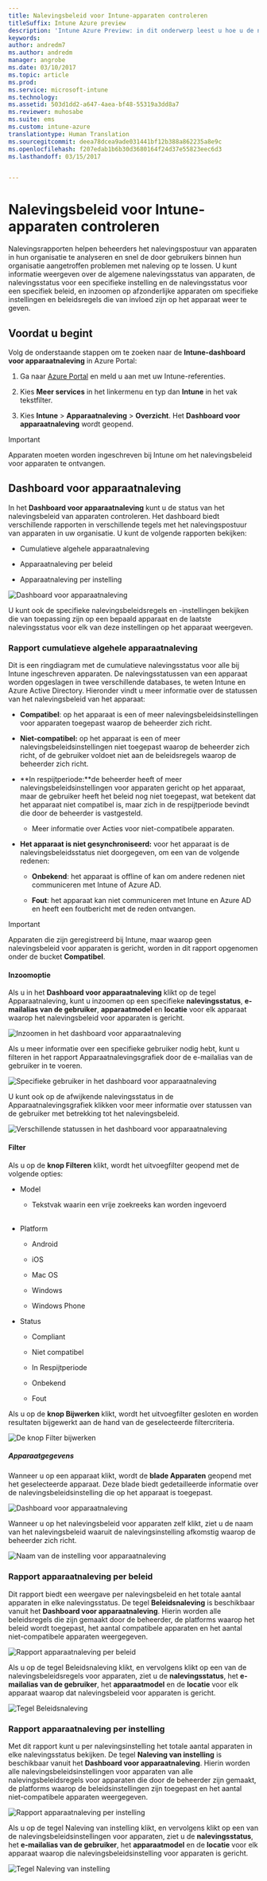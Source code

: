 ```yaml
---
title: Nalevingsbeleid voor Intune-apparaten controleren
titleSuffix: Intune Azure preview
description: 'Intune Azure Preview: in dit onderwerp leest u hoe u de nalevingsbeleid voor apparaten kunt controleren.'
keywords: 
author: andredm7
ms.author: andredm
manager: angrobe
ms.date: 03/10/2017
ms.topic: article
ms.prod: 
ms.service: microsoft-intune
ms.technology: 
ms.assetid: 503d1dd2-a647-4aea-bf48-55319a3dd8a7
ms.reviewer: muhosabe
ms.suite: ems
ms.custom: intune-azure
translationtype: Human Translation
ms.sourcegitcommit: deea78dcea9ade031441bf12b388a862235a8e9c
ms.openlocfilehash: f207edab1b6b30d3680164f24d37e55823eec6d3
ms.lasthandoff: 03/15/2017


---
```

# <a name="monitor-intune-device-compliance-policies"></a>Nalevingsbeleid voor Intune-apparaten controleren

Nalevingsrapporten helpen beheerders het nalevingspostuur van apparaten in hun organisatie te analyseren en snel de door gebruikers binnen hun organisatie aangetroffen problemen met naleving op te lossen. U kunt informatie weergeven over de algemene nalevingsstatus van apparaten, de nalevingsstatus voor een specifieke instelling en de nalevingsstatus voor een specifiek beleid, en inzoomen op afzonderlijke apparaten om specifieke instellingen en beleidsregels die van invloed zijn op het apparaat weer te geven.

## <a name="before-you-begin"></a>Voordat u begint

Volg de onderstaande stappen om te zoeken naar de **Intune-dashboard voor apparaatnaleving** in Azure Portal:

1.  Ga naar [Azure Portal](https://portal.azure.com) en meld u aan met uw Intune-referenties.

2.  Kies **Meer services** in het linkermenu en typ dan **Intune** in het vak tekstfilter.

3.  Kies **Intune** &gt; **Apparaatnaleving** &gt; **Overzicht**. Het **Dashboard voor apparaatnaleving** wordt geopend.

> [!IMPORTANT] 
> Apparaten moeten worden ingeschreven bij Intune om het nalevingsbeleid voor apparaten te ontvangen.

## <a name="device-compliance-dashboard"></a>Dashboard voor apparaatnaleving

In het **Dashboard voor apparaatnaleving** kunt u de status van het nalevingsbeleid van apparaten controleren. Het dashboard biedt verschillende rapporten in verschillende tegels met het nalevingspostuur van apparaten in uw organisatie. U kunt de volgende rapporten bekijken:

-   Cumulatieve algehele apparaatnaleving

-   Apparaatnaleving per beleid

-   Apparaatnaleving per instelling

![Dashboard voor apparaatnaleving](../media/idc-1.png)

U kunt ook de specifieke nalevingsbeleidsregels en -instellingen bekijken die van toepassing zijn op een bepaald apparaat en de laatste nalevingsstatus voor elk van deze instellingen op het apparaat weergeven.

### <a name="overall-device-compliance-aggregate-report"></a>Rapport cumulatieve algehele apparaatnaleving

Dit is een ringdiagram met de cumulatieve nalevingsstatus voor alle bij Intune ingeschreven apparaten. De nalevingsstatussen van een apparaat worden opgeslagen in twee verschillende databases, te weten Intune en Azure Active Directory. Hieronder vindt u meer informatie over de statussen van het nalevingsbeleid van het apparaat:

-   **Compatibel**: op het apparaat is een of meer nalevingsbeleidsinstellingen voor apparaten toegepast waarop de beheerder zich richt.

-   **Niet-compatibel:** op het apparaat is een of meer nalevingsbeleidsinstellingen niet toegepast waarop de beheerder zich richt, of de gebruiker voldoet niet aan de beleidsregels waarop de beheerder zich richt.

-   **In respijtperiode:**de beheerder heeft of meer nalevingsbeleidsinstellingen voor apparaten gericht op het apparaat, maar de gebruiker heeft het beleid nog niet toegepast, wat betekent dat het apparaat niet compatibel is, maar zich in de respijtperiode bevindt die door de beheerder is vastgesteld.

    -   Meer informatie over Acties voor niet-compatibele apparaten.

-   **Het apparaat is niet gesynchroniseerd:** voor het apparaat is de nalevingsbeleidsstatus niet doorgegeven, om een van de volgende redenen:

    -   **Onbekend**: het apparaat is offline of kan om andere redenen niet communiceren met Intune of Azure AD.

    -   **Fout**: het apparaat kan niet communiceren met Intune en Azure AD en heeft een foutbericht met de reden ontvangen.

> [!IMPORTANT] 
> Apparaten die zijn geregistreerd bij Intune, maar waarop geen nalevingsbeleid voor apparaten is gericht, worden in dit rapport opgenomen onder de bucket **Compatibel**.

#### <a name="drill-down-option"></a>Inzoomoptie

Als u in het **Dashboard voor apparaatnaleving** klikt op de tegel Apparaatnaleving, kunt u inzoomen op een specifieke **nalevingsstatus**, **e-mailalias van de gebruiker**, **apparaatmodel** en **locatie** voor elk apparaat waarop het nalevingsbeleid voor apparaten is gericht.

![Inzoomen in het dashboard voor apparaatnaleving](../media/idc-2.png)

Als u meer informatie over een specifieke gebruiker nodig hebt, kunt u filteren in het rapport Apparaatnalevingsgrafiek door de e-mailalias van de gebruiker in te voeren.

![Specifieke gebruiker in het dashboard voor apparaatnaleving](../media/idc-3.png)

U kunt ook op de afwijkende nalevingsstatus in de Apparaatnalevingsgrafiek klikken voor meer informatie over statussen van de gebruiker met betrekking tot het nalevingsbeleid.

![Verschillende statussen in het dashboard voor apparaatnaleving](../media/idc-4.png)

#### <a name="filter"></a>Filter

Als u op de **knop Filteren** klikt, wordt het uitvoegfilter geopend met de volgende opties:

-   Model

    -   Tekstvak waarin een vrije zoekreeks kan worden ingevoerd
<br></br>
-   Platform

    -   Android

    -   iOS

    -   Mac OS

    -   Windows

    -   Windows Phone

-   Status

    -   Compliant

    -   Niet compatibel

    -   In Respijtperiode

    -   Onbekend

    -   Fout

Als u op de **knop Bijwerken** klikt, wordt het uitvoegfilter gesloten en worden resultaten bijgewerkt aan de hand van de geselecteerde filtercriteria.

![De knop Filter bijwerken](../media/idc-5.png)

##### <a name="device-details"></a>Apparaatgegevens

Wanneer u op een apparaat klikt, wordt de **blade Apparaten** geopend met het geselecteerde apparaat. Deze blade biedt gedetailleerde informatie over de nalevingsbeleidsinstelling die op het apparaat is toegepast.

![Dashboard voor apparaatnaleving](../media/idc-6.png)

Wanneer u op het nalevingsbeleid voor apparaten zelf klikt, ziet u de naam van het nalevingsbeleid waaruit de nalevingsinstelling afkomstig waarop de beheerder zich richt.

![Naam van de instelling voor apparaatnaleving](../media/idc-7.png)

### <a name="per-policy-device-compliance-report"></a>Rapport apparaatnaleving per beleid

Dit rapport biedt een weergave per nalevingsbeleid en het totale aantal apparaten in elke nalevingsstatus. De tegel **Beleidsnaleving** is beschikbaar vanuit het **Dashboard voor apparaatnaleving**. Hierin worden alle beleidsregels die zijn gemaakt door de beheerder, de platforms waarop het beleid wordt toegepast, het aantal compatibele apparaten en het aantal niet-compatibele apparaten weergegeven.

![Rapport apparaatnaleving per beleid](../media/idc-8.png)

Als u op de tegel Beleidsnaleving klikt, en vervolgens klikt op een van de nalevingsbeleidsregels voor apparaten, ziet u de **nalevingsstatus**, het **e-mailalias van de gebruiker**, het **apparaatmodel** en de **locatie** voor elk apparaat waarop dat nalevingsbeleid voor apparaten is gericht.

![Tegel Beleidsnaleving](../media/idc-9.png)

### <a name="per-setting-device-compliance-report"></a>Rapport apparaatnaleving per instelling

Met dit rapport kunt u per nalevingsinstelling het totale aantal apparaten in elke nalevingsstatus bekijken. De tegel **Naleving van instelling** is beschikbaar vanuit het **Dashboard voor apparaatnaleving**. Hierin worden alle nalevingsbeleidsinstellingen voor apparaten van alle nalevingsbeleidsregels voor apparaten die door de beheerder zijn gemaakt, de platforms waarop de beleidsinstellingen zijn toegepast en het aantal niet-compatibele apparaten weergegeven.

![Rapport apparaatnaleving per instelling](../media/idc-10.png)

Als u op de tegel Naleving van instelling klikt, en vervolgens klikt op een van de nalevingsbeleidsinstellingen voor apparaten, ziet u de **nalevingsstatus**, het **e-mailalias van de gebruiker**, het **apparaatmodel** en de **locatie** voor elk apparaat waarop die nalevingsbeleidsinstelling voor apparaten is gericht.

![Tegel Naleving van instelling](../media/idc-11.png)

